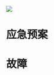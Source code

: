 [![](https://i.postimg.cc/WzXsh0MX/image.png)](https://github.com/wx-chevalier/Backend-Series)

# 应急预案

# 故障

